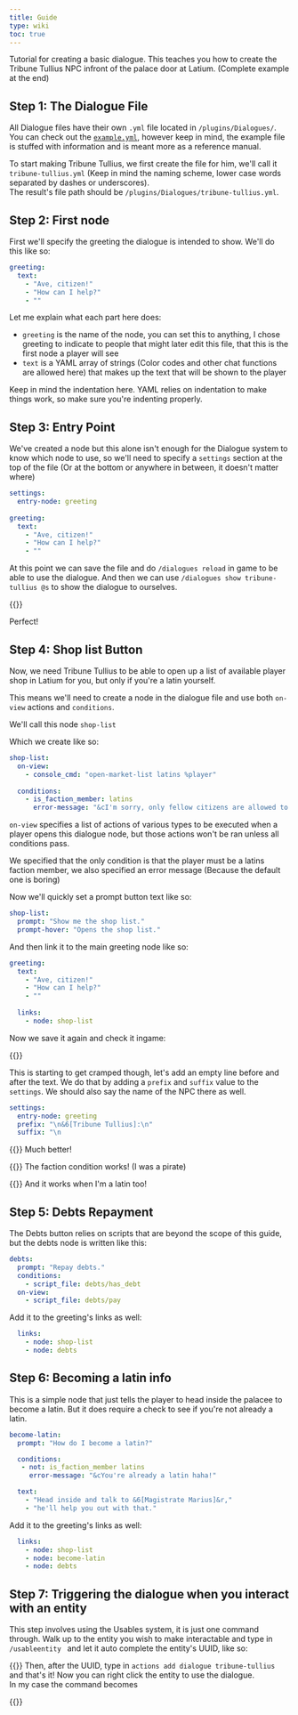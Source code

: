 ```yaml
---
title: Guide
type: wiki
toc: true
---
```


Tutorial for creating a basic dialogue. This teaches you how to create the
Tribune Tullius NPC infront of the palace door at Latium. (Complete example at 
the end)

## Step 1: The Dialogue File

All Dialogue files have their own `.yml` file located in `/plugins/Dialogues/`.
You can check out the [`example.yml`](/adminwiki/dialogues/example1/), however 
keep in mind, the example file is stuffed with information and is meant more as 
a reference manual.
  
To start making Tribune Tullius, we first create the file for him, we'll call it
`tribune-tullius.yml` (Keep in mind the naming scheme, lower case words 
separated by dashes or underscores).  
The result's file path should be `/plugins/Dialogues/tribune-tullius.yml`.
  
## Step 2: First node

First we'll specify the greeting the dialogue is intended to show. We'll do this
like so:
```yml
greeting:
  text:
    - "Ave, citizen!"
    - "How can I help?"
    - ""
```
Let me explain what each part here does:
- `greeting` is the name of the node, you can set this to anything, I chose 
  greeting to indicate to people that might later edit this file, that this is
  the first node a player will see
- `text` is a YAML array of strings (Color codes and other chat functions are 
  allowed here) that makes up the text that will be shown to the player

Keep in mind the indentation here. YAML relies on indentation to make things 
work, so make sure you're indenting properly.

## Step 3: Entry Point

We've created a node but this alone isn't enough for the Dialogue system to know
which node to use, so we'll need to specify a `settings` section at the top of 
the file (Or at the bottom or anywhere in between, it doesn't matter where)

```yml
settings:
  entry-node: greeting
  
greeting:
  text:
    - "Ave, citizen!"
    - "How can I help?"
    - ""
```

At this point we can save the file and do `/dialogues reload` in game to be able
to use the dialogue. And then we can use `/dialogues show tribune-tullius @s` to
show the dialogue to ourselves.

{{<wikiimg src="/images/adminwiki/dia_1.png">}}

Perfect!
  
## Step 4: Shop list Button
Now, we need Tribune Tullius to be able to open up a list of available player
shop in Latium for you, but only if you're a latin yourself.
  
This means we'll need to create a node in the dialogue file and use both 
`on-view` actions and `conditions`.
  
We'll call this node `shop-list`

Which we create like so:
```yml
shop-list:
  on-view:
    - console_cmd: "open-market-list latins %player"
  
  conditions:
    - is_faction_member: latins
      error-message: "&cI'm sorry, only fellow citizens are allowed to see that."
```
`on-view` specifies a list of actions of various types to be executed when a 
player opens this dialogue node, but those actions won't be ran unless all 
conditions pass.  
  
We specified that the only condition is that the player must be a latins faction
member, we also specified an error message (Because the default one is boring)

Now we'll quickly set a prompt button text like so:
```yml
shop-list:
  prompt: "Show me the shop list."
  prompt-hover: "Opens the shop list."
```
And then link it to the main greeting node like so:
```yml
greeting:
  text:
    - "Ave, citizen!"
    - "How can I help?"
    - ""
  
  links:
    - node: shop-list
```
Now we save it again and check it ingame:

{{<wikiimg src="/images/adminwiki/dia_2.png">}}

This is starting to get cramped though, let's add an empty line before and after
the text. We do that by adding a `prefix` and `suffix` value to the `settings`.
We should also say the name of the NPC there as well.
```yml
settings:
  entry-node: greeting
  prefix: "\n&6[Tribune Tullius]:\n"
  suffix: "\n
```
{{<wikiimg src="/images/adminwiki/dia_3.png">}}
Much better!

{{<wikiimg src="/images/adminwiki/dia_4.png">}}
The faction condition works! (I was a pirate)

{{<wikiimg src="/images/adminwiki/dia_5.png">}}
And it works when I'm a latin too!

## Step 5: Debts Repayment
The Debts button relies on scripts that are beyond the scope of this guide, but
the debts node is written like this:
```yml
debts:
  prompt: "Repay debts."
  conditions:
    - script_file: debts/has_debt
  on-view:
    - script_file: debts/pay
```
Add it to the greeting's links as well:
```yml
  links:
    - node: shop-list
    - node: debts
```

## Step 6: Becoming a latin info
This is a simple node that just tells the player to head inside the palacee to
become a latin. But it does require a check to see if you're not already a 
latin.
```yml
become-latin:
  prompt: "How do I become a latin?"

  conditions:
   - not: is_faction_member latins
     error-message: "&cYou're already a latin haha!"

  text:
    - "Head inside and talk to &6[Magistrate Marius]&r,"
    - "he'll help you out with that."
```
Add it to the greeting's links as well:
```yml
  links:
    - node: shop-list
    - node: become-latin
    - node: debts
```

## Step 7: Triggering the dialogue when you interact with an entity
This step involves using the Usables system, it is just one command through.
Walk up to the entity you wish to make interactable and type in 
`/usableentity ` and let it auto complete the entity's UUID, like so:

{{<wikiimg src="/images/adminwiki/dia_6.png">}}
Then, after the UUID, type in `actions add dialogue tribune-tullius` and that's 
it! Now you can right click the entity to use the dialogue.  
In my case the command becomes

{{<cmduse text="/usableentity 796080ee-2724-4f21-bca7-62be937dcd95 actions add dialogue tribune-tullius">}}